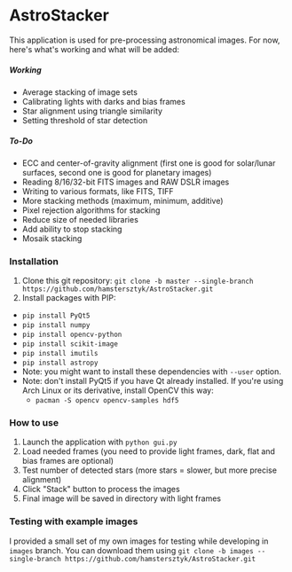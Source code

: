 # AstroStacker
This application is used for pre-processing astronomical images. For now,
here's what's working and what will be added:
##### Working
- Average stacking of image sets
- Calibrating lights with darks and bias frames
- Star alignment using triangle similarity
- Setting threshold of star detection

##### To-Do
- ECC and center-of-gravity alignment (first one is good for solar/lunar
  surfaces, second one is good for planetary images)
- Reading 8/16/32-bit FITS images and RAW DSLR images
- Writing to various formats, like FITS, TIFF
- More stacking methods (maximum, minimum, additive)
- Pixel rejection algorithms for stacking
- Reduce size of needed libraries
- Add ability to stop stacking
- Mosaik stacking

### Installation
1. Clone this git repository: `git clone -b master --single-branch https://github.com/hamstersztyk/AstroStacker.git`
2. Install packages with PIP:
 - `pip install PyQt5`
 - `pip install numpy`
 - `pip install opencv-python`
 - `pip install scikit-image`
 - `pip install imutils`
 - `pip install astropy`
 - Note: you might want to install these dependencies with `--user` option.
 - Note: don't install PyQt5 if you have Qt already installed. If you're using
 Arch Linux or its derivative, install OpenCV this way:
    - `pacman -S opencv opencv-samples hdf5`

### How to use
1. Launch the application with `python gui.py`
2. Load needed frames (you need to provide light frames, dark, flat and bias
  frames are optional)
3. Test number of detected stars (more stars = slower, but more
  precise alignment)
4. Click "Stack" button to process the images
5. Final image will be saved in directory with light frames

### Testing with example images
I provided a small set of my own images for testing while developing in
`images` branch. You can download them using
`git clone -b images --single-branch https://github.com/hamstersztyk/AstroStacker.git`
